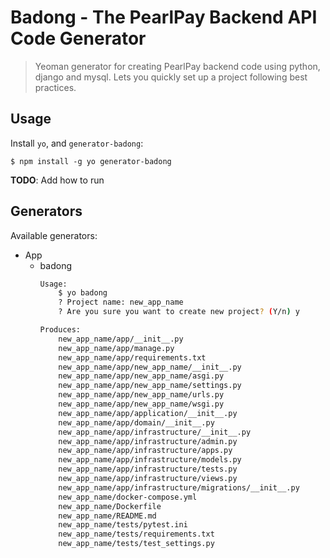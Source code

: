 # Badong - The PearlPay Backend API Code Generator

> Yeoman generator for creating PearlPay backend code using python, django and mysql. Lets you quickly set up a project following best practices.

## Usage

Install `yo`, and `generator-badong`:

```ssh
$ npm install -g yo generator-badong
```

**TODO**: Add how to run

## Generators

Available generators:

* App
  * badong
    ```bash
    Usage:
        $ yo badong
        ? Project name: new_app_name
        ? Are you sure you want to create new project? (Y/n) y
    ```
    ```bash
    Produces:
        new_app_name/app/__init__.py
        new_app_name/app/manage.py
        new_app_name/app/requirements.txt
        new_app_name/app/new_app_name/__init__.py
        new_app_name/app/new_app_name/asgi.py
        new_app_name/app/new_app_name/settings.py
        new_app_name/app/new_app_name/urls.py
        new_app_name/app/new_app_name/wsgi.py
        new_app_name/app/application/__init__.py
        new_app_name/app/domain/__init__.py
        new_app_name/app/infrastructure/__init__.py
        new_app_name/app/infrastructure/admin.py
        new_app_name/app/infrastructure/apps.py
        new_app_name/app/infrastructure/models.py
        new_app_name/app/infrastructure/tests.py
        new_app_name/app/infrastructure/views.py
        new_app_name/app/infrastructure/migrations/__init__.py
        new_app_name/docker-compose.yml
        new_app_name/Dockerfile
        new_app_name/README.md
        new_app_name/tests/pytest.ini
        new_app_name/tests/requirements.txt
        new_app_name/tests/test_settings.py
    ```
